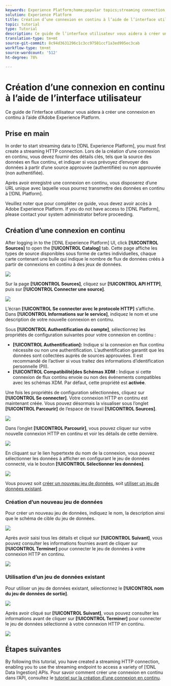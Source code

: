 ```yaml
---
keywords: Experience Platform;home;popular topics;streaming connection;create streaming connection;ui guide;tutorial;create a streaming connection;streaming ingestion;ingestion;
solution: Experience Platform
title: Création d’une connexion en continu à l’aide de l’interface utilisateur
topic: tutorial
type: Tutorial
description: Ce guide de l’interface utilisateur vous aidera à créer une connexion en continu à l’aide d’Adobe Experience Platform.
translation-type: tm+mt
source-git-commit: 8c94d3631296c1c3cc97501ccf1a3ed995ec3cab
workflow-type: tm+mt
source-wordcount: '512'
ht-degree: 78%

---
```



# Création d’une connexion en continu à l’aide de l’interface utilisateur

Ce guide de l’interface utilisateur vous aidera à créer une connexion en continu à l’aide d’Adobe Experience Platform.

## Prise en main

In order to start streaming data to [!DNL Experience Platform], you must first create a streaming HTTP connection. Lors de la création d’une connexion en continu, vous devez fournir des détails clés, tels que la source des données en flux continu, et indiquer si vous prévoyez d’envoyer des données à partir d’une source approuvée (authentifiée) ou non approuvée (non authentifiée).

Après avoir enregistré une connexion en continu, vous disposerez d’une URL unique avec laquelle vous pourrez transmettre des données en continu à [!DNL Platform].

Veuillez noter que pour compléter ce guide, vous devez avoir accès à Adobe Experience Platform. If you do not have access to [!DNL Platform], please contact your system administrator before proceeding.

## Création d’une connexion en continu

After logging in to the [!DNL Experience Platform] UI, click **[!UICONTROL Sources]** to open the **[!UICONTROL Catalog]** tab. Cette page affiche les types de source disponibles sous forme de cartes individuelles, chaque carte contenant une bulle qui indique le nombre de flux de données créés à partir de connexions en continu à des jeux de données.

![](../images/streaming-ingestion/ui/click-sources.png)

Sur la page **[!UICONTROL Sources]**, cliquez sur **[!UICONTROL API HTTP]**, puis sur **[!UICONTROL Connecter une source]**.

![](../images/streaming-ingestion/ui/click-connect-source.png)

L’écran **[!UICONTROL Se connecter avec le protocole HTTP]** s’affiche. Dans **[!UICONTROL Informations sur le service]**, indiquez le nom et une description de votre nouvelle connexion en continu.

Sous **[!UICONTROL Authentification du compte]**, sélectionnez les propriétés de configuration suivantes pour votre connexion en continu :

- **[!UICONTROL Authentification]:** Indique si la connexion en flux continu nécessite ou non une authentification. L’authentification garantit que les données sont collectées auprès de sources approuvées. Il est recommandé de l’activer si vous traitez des informations d’identification personnelle (PII).
- **[!UICONTROL Compatibilité]des Schémas XDM :** Indique si cette connexion de flux continu envoie ou non des événements compatibles avec les schémas XDM. Par défaut, cette propriété est **activée**.

Une fois les propriétés de configuration sélectionnées, cliquez sur **[!UICONTROL Se connecter]**. Votre connexion HTTP en continu est maintenant créée. Vous pouvez désormais la visualiser sous l’onglet **[!UICONTROL Parcourir]** de l’espace de travail **[!UICONTROL Sources]**.

![](../images/streaming-ingestion/ui/http-sources-details.png)

Dans l’onglet **[!UICONTROL Parcourir]**, vous pouvez cliquer sur votre nouvelle connexion HTTP en continu et voir les détails de cette dernière.

![](../images/streaming-ingestion/ui/browse-sources.png)

En cliquant sur le lien hypertexte du nom de la connexion, vous pouvez sélectionner les données à afficher en configurant le jeu de données connecté, via le bouton **[!UICONTROL Sélectionner les données]**.

![](../images/streaming-ingestion/ui/select-data.png)

Vous pouvez soit [créer un nouveau jeu de données](#create-a-new-dataset), soit [utiliser un jeu de données existant](#use-an-existing-dataset).

### Création d’un nouveau jeu de données

Pour créer un nouveau jeu de données, indiquez le nom, la description ainsi que le schéma de cible du jeu de données.

![](../images/streaming-ingestion/ui/create-new-dataset.png)

Après avoir saisi tous les détails et cliqué sur **[!UICONTROL Suivant]**, vous pouvez consulter les informations fournies avant de cliquer sur **[!UICONTROL Terminer]** pour connecter le jeu de données à votre connexion HTTP en continu.

![](../images/streaming-ingestion/ui/review-create-new-dataset.png)

### Utilisation d’un jeu de données existant

Pour utiliser un jeu de données existant, sélectionnez le **[!UICONTROL nom du jeu de données de sortie]**.

![](../images/streaming-ingestion/ui/use-existing-dataset.png)

Après avoir cliqué sur **[!UICONTROL Suivant]**, vous pouvez consulter les informations avant de cliquer sur **[!UICONTROL Terminer]** pour connecter le jeu de données sélectionné à votre connexion HTTP en continu.

![](../images/streaming-ingestion/ui/review-existing-dataset.png)

## Étapes suivantes

By following this tutorial, you have created a streaming HTTP connection, enabling you to use the streaming endpoint to access a variety of [!DNL Data Ingestion] APIs. Pour savoir comment créer une connexion en continu dans l’API, consultez le [tutoriel sur la création d’une connexion en continu](../tutorials/create-streaming-connection.md).
